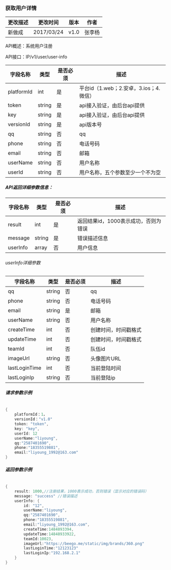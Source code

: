 ### 获取用户详情


| 更改描述 | 更改时间 | 版本 | 作者 |
|--------|--------|--------|--------|
| 新做成| 2017/03/24  |v1.0|张李杨|


API概述：系统用户注册

API接口：IP/v1/user/user-info


| 字段名称 | 类型 |是否必须|描述|
|--------|--------|--------|--------|
|  platformId |    int    |是|平台id（1.web；2.安卓，3.ios；4.微信）|
|  token |   string |是|api接入验证，由后台api提供|
|  key |   string |是|api接入验证，由后台api提供|
|  versionId |   string |是|api版本号|
|  qq |   string |否|qq|
|  phone |   string |否|电话号码|
|  email |   string |否|邮箱|
|  userName |   string |否|用户名称|
|  userId |   string |否|用户名称，五个参数至少一个不为空|


##### API返回详细参数信息：


| 字段名称 | 类型 |是否必须|描述|
|--------|--------|--------|--------|
|  result |    int    |是|返回结果id，1000表示成功，否则为错误|
|  message |   string |是|错误描述信息|
|  userInfo |  array |否|用户信息|


###### userInfo详细参数

| 字段名称 | 类型 |是否必须|描述|
|--------|--------|--------|--------|
|  qq |   string |否|qq|
|  phone |   string |否|电话号码|
|  email |   string |是|邮箱|
|  userName |   string |否|用户名称|
|  createTime |   int |否|创建时间，时间戳格式|
|  updateTime |   int |否|创建时间，时间戳格式|
|  teamId |   int |否|队伍id|
|  imageUrl |   string |否|头像图片URL|
|  lastLoginTime |   int |否|当前登陆时间|
|  lastLoginIp |   string |否|当前登陆ip|

##### 请求参数示例

```go

{
    platformId：1，
    versionId："v1.0"
    token: "token",
    key: "key",
    userId: 12
    userName:"liyoung",
    qq:"2587401690",
    phone:"18355519881",
    email:"liyoung_1992@163.com"
}

```

##### 返回参数示例

```go

{
    result: 1000,//注册结果，1000表示成功，否则错误（显示对应的错误码）
    message: "success" //错误描述
    userInfo: {
        id: "12",
        userName:"liyoung",
        qq:"2587401690",
        phone:"18355519881",
        email:"liyoung_1992@163.com",
        createTime:1484893394,
        updateTime:14848933922,
        teamId:10023,
        imageUrl:"https://beego.me/static/img/brands/360.png"
        lastLoginTime:"12123123"
        lastLoginIp:"192.168.2.1"
    }
}

```